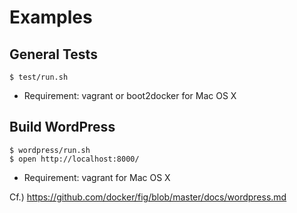 # Examples

## General Tests

```
$ test/run.sh
```

- Requirement: vagrant or boot2docker for Mac OS X

## Build WordPress

```
$ wordpress/run.sh
$ open http://localhost:8000/
```

- Requirement: vagrant for Mac OS X

Cf.) https://github.com/docker/fig/blob/master/docs/wordpress.md